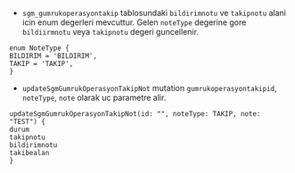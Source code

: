 - `sgm_gumrukoperasyontakip`  tablosundaki `bildirimnotu` ve `takipnotu` alani icin enum degerleri mevcuttur. Gelen `noteType` degerine gore `bildiirmnotu` veya `takipnotu` degeri guncellenir.

```
enum NoteType {
BILDIRIM = 'BILDIRIM',
TAKIP = 'TAKIP',
}
```

- `updateSgmGumrukOperasyonTakipNot` mutation `gumrukoperasyontakipid`,   `noteType`, `note` olarak uc parametre alir. 

```
updateSgmGumrukOperasyonTakipNot(id: "", noteType: TAKIP, note: "TEST") {
durum
takipnotu
bildirimnotu
takibealan
}
```

